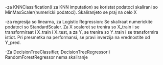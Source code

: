 -za KNNClassification(i za KNN imputation) se koristat podatoci skalirani so MinMaxScaler(numericki podatoci). Skaliranjeto se praj na celo X

-za regresija so linearna, za Logistic Regression: Se skaliraat numerickite podatoci so StandardScaler. Za X scalerot se trenira so X_train i se transformiraat i X_train i X_test,
a za Y, se trenira so Y_train i se transformira istiot. Pri presmetka na performansi, se pravi inverzija na vrednostite od Y_pred.

-Za DecisionTreeClassifier, DecisionTreeRegressor i RandomForestRegressor nema skaliranje